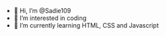 - 👋 Hi, I’m @Sadie109
- 👀 I’m interested in coding
- 🌱 I’m currently learning HTML, CSS and Javascript


<!---
Sadie109/Sadie109 is a ✨ special ✨ repository because its `README.md` (this file) appears on your GitHub profile.
You can click the Preview link to take a look at your changes.
--->
